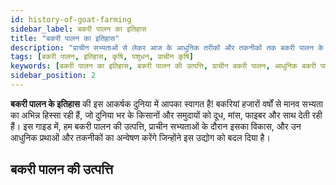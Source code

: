 ```yaml
---
id: history-of-goat-farming
sidebar_label: बकरी पालन का इतिहास
title: "बकरी पालन का इतिहास"
description: "प्राचीन सभ्यताओं से लेकर आज के आधुनिक तरीकों और तकनीकों तक बकरी पालन के समृद्ध इतिहास का अन्वेषण करें।"
tags: [बकरी पालन, इतिहास, कृषि, पशुधन, प्राचीन कृषि]
keywords: [बकरी पालन का इतिहास, बकरी पालन की उत्पत्ति, प्राचीन बकरी पालन, आधुनिक बकरी पालन, बकरी पालन प्रथाएँ]
sidebar_position: 2
---
```


<!-- ![बकरी पालन](../assets/img/history-banner.png) -->

**बकरी पालन के इतिहास** की इस आकर्षक दुनिया में आपका स्वागत है! बकरियां हजारों वर्षों से मानव सभ्यता का अभिन्न हिस्सा रही हैं, जो दुनिया भर के किसानों और समुदायों को दूध, मांस, फाइबर और साथ देती रही हैं। इस गाइड में, हम बकरी पालन की उत्पत्ति, प्राचीन सभ्यताओं के दौरान इसका विकास, और उन आधुनिक प्रथाओं और तकनीकों का अन्वेषण करेंगे जिन्होंने इस उद्योग को बदल दिया है।

## बकरी पालन की उत्पत्ति
